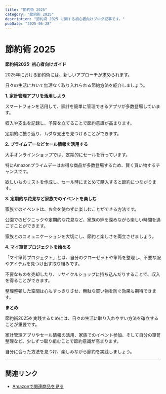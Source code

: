 ```yaml
---
title: "節約術 2025"
category: "節約術 2025"
description: "節約術 2025 に関する初心者向けブログ記事です。"
pubDate: "2025-06-28"
---
```


# 節約術 2025

**節約術2025: 初心者向けガイド**

2025年における節約術には、新しいアプローチが求められます。

日々の生活において無理なく取り入れられる節約方法を紹介しましょう。



**1. 家計管理アプリを活用しよう**

スマートフォンを活用して、家計を簡単に管理できるアプリが多数登場しています。

収入や支出を記録し、予算を立てることで節約意識が高まります。

定期的に振り返り、ムダな支出を見つけることができます。



**2. プライムデーなどセール情報を活用する**

大手オンラインショップでは、定期的にセールを行っています。

特にAmazonプライムデーはお得な商品が多数登場するため、賢く買い物するチャンスです。

欲しいものリストを作成し、セール時にまとめて購入すると節約につながります。



**3. 定期的な花見など家族でのイベントを楽しむ**

家族でのイベントは、お金を使わずに楽しむことができる方法です。

公園でのピクニックや定期的な花見など、家族の絆を深めながら楽しい時間を過ごすことができます。

家族とのコミュニケーションを大切にし、節約と楽しさを両立させましょう。



**4. マイ箪笥プロジェクトを始める**

「マイ箪笥プロジェクト」とは、自分のクローゼットや箪笥を整理し、不要な服やアイテムを見つけ出す取り組みです。

不要なものを売却したり、リサイクルショップに持ち込んだりすることで、収入を得ることができます。

整理整頓した空間は心もすっきりさせ、無駄な買い物を防ぐ効果も期待できます。



**まとめ**

節約術2025を実践するためには、日々の生活に取り入れやすい方法を確立することが重要です。

家計管理アプリやセール情報の活用、家族でのイベント参加、そして自分の箪笥整理など、少しずつ取り組むことで節約意識が高まります。

自分に合った方法を見つけ、楽しみながら節約を実践しましょう。



---

## 関連リンク

- [Amazonで関連商品を見る](https://www.amazon.co.jp/s?k=%E7%AF%80%E7%B4%84%E8%A1%93+2025&tag=autowritehubai-22)
